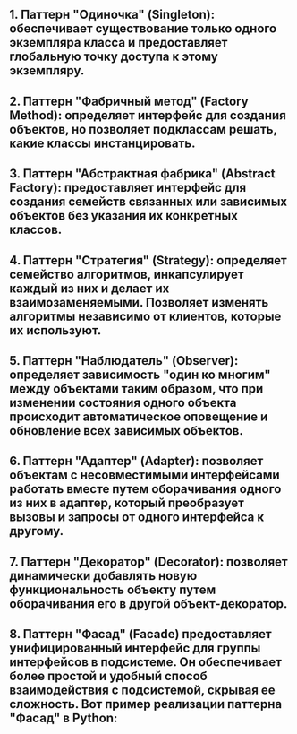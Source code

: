 ## 1. Паттерн "Одиночка" (Singleton): обеспечивает существование только одного экземпляра класса и предоставляет глобальную точку доступа к этому экземпляру.

## 2. Паттерн "Фабричный метод" (Factory Method): определяет интерфейс для создания объектов, но позволяет подклассам решать, какие классы инстанцировать.

## 3. Паттерн "Абстрактная фабрика" (Abstract Factory): предоставляет интерфейс для создания семейств связанных или зависимых объектов без указания их конкретных классов.

## 4. Паттерн "Стратегия" (Strategy): определяет семейство алгоритмов, инкапсулирует каждый из них и делает их взаимозаменяемыми. Позволяет изменять алгоритмы независимо от клиентов, которые их используют.

## 5. Паттерн "Наблюдатель" (Observer): определяет зависимость "один ко многим" между объектами таким образом, что при изменении состояния одного объекта происходит автоматическое оповещение и обновление всех зависимых объектов.

## 6. Паттерн "Адаптер" (Adapter): позволяет объектам с несовместимыми интерфейсами работать вместе путем оборачивания одного из них в адаптер, который преобразует вызовы и запросы от одного интерфейса к другому.

## 7. Паттерн "Декоратор" (Decorator): позволяет динамически добавлять новую функциональность объекту путем оборачивания его в другой объект-декоратор.

## 8. Паттерн "Фасад" (Facade) предоставляет унифицированный интерфейс для группы интерфейсов в подсистеме. Он обеспечивает более простой и удобный способ взаимодействия с подсистемой, скрывая ее сложность. Вот пример реализации паттерна "Фасад" в Python:
